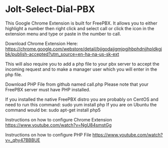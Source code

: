 Jolt-Select-Dial-PBX
====================

This Google Chrome Extension  is built for FreePBX. It allows you to either highlight a number then right click and select call or click the icon in the extension menu and type or paste in the number to call.

Download Chrome Extension  Here:
https://chrome.google.com/webstore/detail/bjjgodajjgmjpgjhbphdnjjhpldkgjbk/publish-accepted?utm_source=en-ha-na-us-sk-ext

This will also require you to add a php file to your pbx server to  accept the incoming request and to make a manager user which you will enter in the php file.

Download PHP File from github named call.php
Please note that your FreePBX server must have PHP installed.

If you installed the native FreePBX distro you are probably on CentOS and need to run this command:
	sudo yum install php
If you are on Ubuntu the command  would be:
	sudo apt-get install php5


Instructions on how to configure Chrome Extension 
https://www.youtube.com/watch?v=NgU84smstGg

Instructions on how to configure PHP File
https://www.youtube.com/watch?v=_qhy47BBBUE

